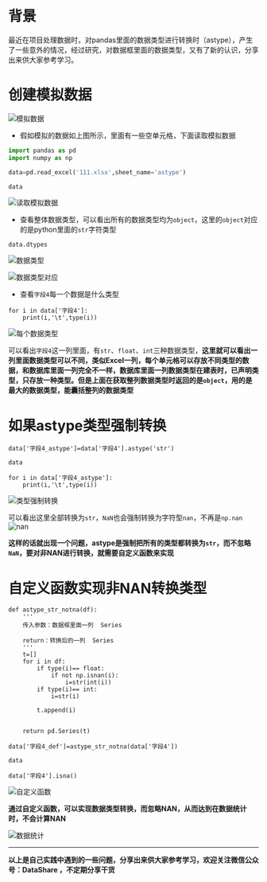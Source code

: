 # 背景
最近在项目处理数据时，对pandas里面的数据类型进行转换时（astype），产生了一些意外的情况，经过研究，对数据框里面的数据类型，又有了新的认识，分享出来供大家参考学习。

# 创建模拟数据
![模拟数据](./images/6641583-892b2416d3d7dab7.webp)

- 假如模拟的数据如上图所示，里面有一些空单元格，下面读取模拟数据
```python
import pandas as pd
import numpy as np

data=pd.read_excel('111.xlsx',sheet_name='astype')

data
```
![读取模拟数据](./images/6641583-866553d326c62731.webp)

- 查看整体数据类型，可以看出所有的数据类型均为`object`，这里的`object`对应的是python里面的`str`字符类型

```
data.dtypes
```
![数据类型](./images/6641583-2188ea70a1a42f9f.webp)

![数据类型对应](./images/6641583-cc104eae21ba2560.webp)

- 查看`字段4`每一个数据是什么类型
```
for i in data['字段4']:
    print(i,'\t',type(i))
```
![每个数据类型](./images/6641583-a2773fcd3430baef.webp)

可以看出`字段4`这一列里面，有`str`、`float`、`int`三种数据类型，**这里就可以看出一列里面数据类型可以不同，类似Excel一列，每个单元格可以存放不同类型的数据，和数据库里面一列完全不一样，数据库里面一列数据类型在建表时，已声明类型，只存放一种类型。但是上面在获取整列数据类型时返回的是`object`，用的是最大的数据类型，能囊括整列的数据类型**

# 如果astype类型强制转换
```
data['字段4_astype']=data['字段4'].astype('str')

data

for i in data['字段4_astype']:
    print(i,'\t',type(i))
```
![类型强制转换](./images/6641583-3143227d2c4f2112.webp)

可以看出这里全部转换为`str`，`NaN`也会强制转换为字符型`nan`，不再是`np.nan`
![nan](./images/6641583-86b0b50a5b7cefac.webp)

**这样的话就出现一个问题，astype是强制把所有的类型都转换为`str`，而不忽略`NaN`，要对非NAN进行转换，就需要自定义函数来实现**
# 自定义函数实现非NAN转换类型
```
def astype_str_notna(df):
    '''
    传入参数：数据框里面一列  Series
    
    return：转换后的一列  Series
    '''
    t=[]
    for i in df:
        if type(i)== float:
            if not np.isnan(i):
                i=str(int(i))
        if type(i)== int:
            i=str(i)
            
        t.append(i)
     
    
    return pd.Series(t)

data['字段4_def']=astype_str_notna(data['字段4'])

data

data['字段4'].isna()
```
![自定义函数](./images/6641583-230fdd348f0d2952.webp)

**通过自定义函数，可以实现数据类型转换，而忽略NAN，从而达到在数据统计时，不会计算NAN**

![数据统计](./images/6641583-77f3fee628c124d7.webp)


**************************************************************************
**以上是自己实践中遇到的一些问题，分享出来供大家参考学习，欢迎关注微信公众号：DataShare ，不定期分享干货**

